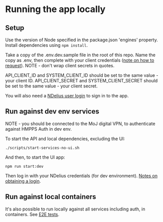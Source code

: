 # Running the app locally

## Setup

Use the version of Node specified in the package.json 'engines' property.
Install dependencies using `npm install`.

Take a copy of the .env.dev.sample file in the root of this repo.
Name the copy as .env, then complete with your client credentials ([note on how to request](https://github.com/ministryofjustice/hmpps-auth#how-do-i-get-client-credentials)). NOTE - don't wrap client secrets in quotes.

API_CLIENT_ID and SYSTEM_CLIENT_ID should be set to the same value - your client ID.
API_CLIENT_SECRET and SYSTEM_CLIENT_SECRET should be set to the same value - your client secret.

You will also need a [NDelius user login](./user-access.md) to sign in to the app.

## Run against dev env services

NOTE - you should be connected to the MoJ digital VPN, to authenticate against HMPPS Auth in dev env.

To start the API and local dependencies, excluding the UI:

```
./scripts/start-services-no-ui.sh
```

And then, to start the UI app:

```
npm run start:dev
```

Then log in with your NDelius credentials (for dev environment). [Notes on obtaining a login](./user-access.md).

## Run against local containers
It's also possible to run locally against all services including auth, in containers. See [E2E tests](./e2e-tests.md).